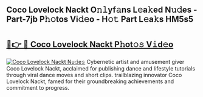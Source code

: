 ## Coco Lovelock Nackt O𝚗𝚕yf𝚊ns L𝚎a𝚔ed N𝚞𝚍es - Part-7jb P𝚑𝚘tos Vi𝚍𝚎o - H𝚘𝚝 Part L𝚎a𝚔s HM5s5

# <h2><a href="http://kf5lr9a.oniu.top/?m=Coco+Lovelock+Nackt">🔗👉 🔴 Coco Lovelock Nackt P𝚑ot𝚘𝚜 V𝚒d𝚎o</a></h2>

[![Coco Lovelock Nackt Nu𝚍e𝚜](https://i.imgur.com/0qMVB7G.gif)](http://kf5lr9a.oniu.top/?m=Coco+Lovelock+Nackt)
Cybernetic artist and amusement giver Coco Lovelock Nackt, acclaimed for publishing dance and lifestyle tutorials through viral dance moves and short clips. trailblazing innovator Coco Lovelock Nackt, famed for their groundbreaking achievements and commitment to progress.  
